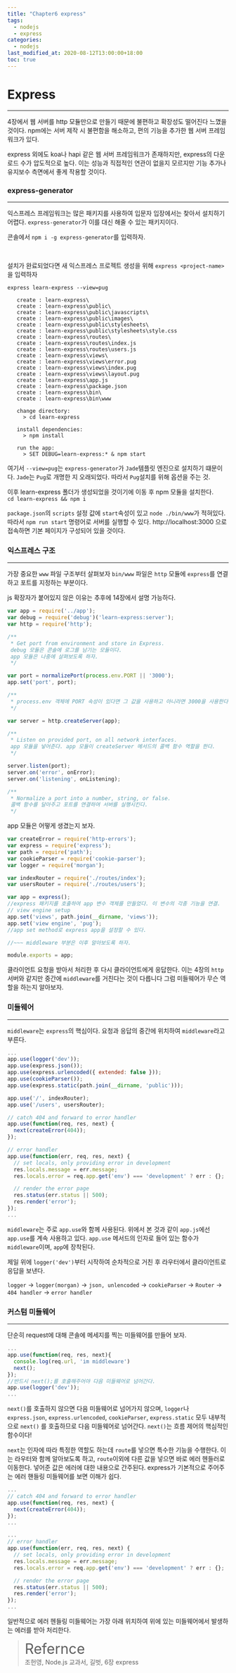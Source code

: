 ```yaml
---
title: "Chapter6 express"
tags:
  - nodejs
  - express
categories:
  - nodejs
last_modified_at: 2020-08-12T13:00:00+18:00
toc: true
---
```

<script type="text/javascript"
src="https://cdn.mathjax.org/mathjax/latest/MathJax.js?config=TeX-AMS_HTML">
</script>

# Express
***
4장에서 웹 서버를 http 모듈만으로 만들기 때문에 불편하고 확장성도 떨어진다 느꼈을 것이다.
npm에는 서버 제작 시 불편함을 해소하고, 편의 기능을 추가한 웹 서버 프레임워크가 있다.

express 외에도 koa나 hapi 같은 웹 서버 프레임워크가 존재하지만, express의 다운로드 수가 압도적으로 높다.
이는 성능과 직접적인 연관이 없을지 모르지만 기능 추가나 유지보수 측면에서 좋게 작용할 것이다.

### express-generator
***
익스프레스 프레임워크는 많은 패키지를 사용하여 입문자 입장에서는 찾아서 설치하기 어렵다.
`express-generator`가 이를 대신 해줄 수 있는 패키지이다.

콘솔에서 `npm i -g express-generator`를 입력하자.

<br>

설치가 완료되었다면 새 익스프레스 프로젝트 생성을 위해 `express <project-name>`을 입력하자

```
express learn-express --view=pug

   create : learn-express\
   create : learn-express\public\
   create : learn-express\public\javascripts\
   create : learn-express\public\images\
   create : learn-express\public\stylesheets\
   create : learn-express\public\stylesheets\style.css
   create : learn-express\routes\
   create : learn-express\routes\index.js
   create : learn-express\routes\users.js
   create : learn-express\views\
   create : learn-express\views\error.pug
   create : learn-express\views\index.pug
   create : learn-express\views\layout.pug
   create : learn-express\app.js
   create : learn-express\package.json
   create : learn-express\bin\
   create : learn-express\bin\www

   change directory:
     > cd learn-express

   install dependencies:
     > npm install

   run the app:
     > SET DEBUG=learn-express:* & npm start
```

여기서 `--view=pug`는 `express-generator`가 `Jade`템플릿 엔진으로 설치하기 떄문이다. `Jade`는 `Pug`로 개명한 지 오래되었다. 따라서 `Pug`설치를 위해 옵션을 주는 것.

이후 learn-express 폴더가 생성되었을 것이기에 이동 후 npm 모듈을 설치한다.
<br>`cd learn-express && npm i`

`package.json`의 `scripts` 설정 값에 `start`속성이 있고 `node ./bin/www`가 적혀있다. 따라서 `npm run start` 명령어로 서버를 실행할 수 있다.
http://localhost:3000 으로 접속하면 기본 페이지가 구성되어 있을 것이다.

### 익스프레스 구조
***
가장 중요한 `www` 파일 구조부터 살펴보자
`bin/www` 파일은 `http` 모듈에 `express`를 연결하고 포트를 지정하는 부분이다.

js 확장자가 붙어있지 않은 이유는 추후에 14장에서 설명 가능하다.

```javascript
var app = require('../app');
var debug = require('debug')('learn-express:server');
var http = require('http');

/**
 * Get port from environment and store in Express.
 debug 모듈은 콘솔에 로그를 남기는 모듈이다.
 app 모듈은 나중에 살펴보도록 하자.
 */

var port = normalizePort(process.env.PORT || '3000');
app.set('port', port);

/**
 * process.env 객체에 PORT 속성이 있다면 그 값을 사용하고 아니라면 3000을 사용한다.
 */

var server = http.createServer(app);

/**
 * Listen on provided port, on all network interfaces.
 app 모듈을 넣어준다. app 모듈이 createServer 메서드의 콜백 함수 역할을 한다.
 */

server.listen(port);
server.on('error', onError);
server.on('listening', onListening);

/**
 * Normalize a port into a number, string, or false.
 콜백 함수를 달아주고 포트를 연결하여 서버를 실행시킨다.
 */
```

app 모듈은 어떻게 생겼는지 보자.
```javascript
var createError = require('http-errors');
var express = require('express');
var path = require('path');
var cookieParser = require('cookie-parser');
var logger = require('morgan');

var indexRouter = require('./routes/index');
var usersRouter = require('./routes/users');

var app = express();
//express 패키지를 호출하여 app 변수 객체를 만들었다. 이 변수의 각종 기능을 연결.
// view engine setup
app.set('views', path.join(__dirname, 'views'));
app.set('view engine', 'pug');
//app set method로 express app을 설정할 수 있다.

//~~~ middleware 부분은 이후 알아보도록 하자.

module.exports = app;
```
클라이언트 요청을 받아서 처리한 후 다시 클라이언트에게 응답한다. 이는 4장의 `http` 서버와 같지만 중간에 `middleware`를 거친다는 것이 다릅니다
그럼 미들웨어가 무슨 역할을 하는지 알아보자.

### 미들웨어
***
`middleware`는 `express`의 핵심이다. 요청과 응답의 중간에 위치하여 `middleware`라고 부른다.

```javascript
...
app.use(logger('dev'));
app.use(express.json());
app.use(express.urlencoded({ extended: false }));
app.use(cookieParser());
app.use(express.static(path.join(__dirname, 'public')));

app.use('/', indexRouter);
app.use('/users', usersRouter);

// catch 404 and forward to error handler
app.use(function(req, res, next) {
  next(createError(404));
});

// error handler
app.use(function(err, req, res, next) {
  // set locals, only providing error in development
  res.locals.message = err.message;
  res.locals.error = req.app.get('env') === 'development' ? err : {};

  // render the error page
  res.status(err.status || 500);
  res.render('error');
});
...
```

`middleware`는 주로 `app.use`와 함께 사용된다. 위에서 본 것과 같이 `app.js`에선 `app.use`를 계속 사용하고 있다.
`app.use` 메서드의 인자로 들어 있는 함수가 `middleware`이며, `app`에 장착된다.

제일 위에 `logger('dev')`부터 시작하여 순차적으로 거친 후 라우터에서 클라이언트로 응답을 보낸다.

`logger` -> `logger(morgan)` -> `json, unlencoded` -> `cookieParser` -> `Router` -> `404 handler` -> `error handler`

### 커스텀 미들웨어
***
단순히 request에 대해 콘솔에 메세지를 찍는 미들웨어를 만들어 보자.

```javascript
...
app.use(function(req, res, next){
  console.log(req.url, 'im middleware')
  next();
});
//반드시 next();를 호출해주어야 다음 미들웨어로 넘어간다.
app.use(logger('dev'));
...
```

`next()`를 호출하지 않으면 다음 미들웨어로 넘어가지 않으며, `logger`나 `express.json`, `express.urlencoded`, `cookieParser`, `express.static` 모두 내부적으로 `next()`
를 호출하므로 다음 미들웨어로 넘어간다. `next()`는 흐름 제어의 핵심적인 함수이다!

`next`는 인자에 따라 특정한 역할도 하는데 `route`를 넣으면 특수한 기능을 수행한다. 이는 라우터와 함께 알아보도록 하고,
`route`이외에 다른 값을 넣으면 바로 에러 헨들러로 이동한다. 넣어준 값은 에러에 대한 내용으로 간주된다.
express가 기본적으로 주어주는 에러 핸들링 미들웨어를 보면 이해가 쉽다.

```javascript
...
// catch 404 and forward to error handler
app.use(function(req, res, next) {
  next(createError(404));
});
...
```

```javascript
...
// error handler
app.use(function(err, req, res, next) {
  // set locals, only providing error in development
  res.locals.message = err.message;
  res.locals.error = req.app.get('env') === 'development' ? err : {};

  // render the error page
  res.status(err.status || 500);
  res.render('error');
});
...
```

일반적으로 에러 헨들링 미들웨어는 가장 아래 위치하여 위에 있는 미들웨어에서 발생하는 에러를 받아 처리한다.






><font size="6">Refernce</font><br>
조헌영, Node.js 교과서, 길벗, 6장 express

